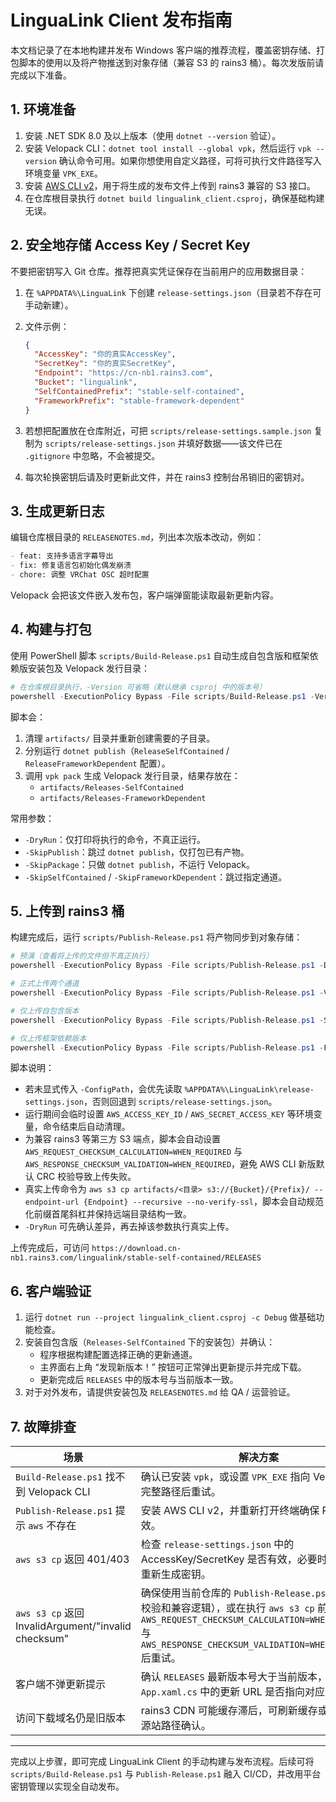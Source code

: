 ﻿# LinguaLink Client 发布指南

本文档记录了在本地构建并发布 Windows 客户端的推荐流程，覆盖密钥存储、打包脚本的使用以及将产物推送到对象存储（兼容 S3 的 rains3 桶）。每次发版前请完成以下准备。

## 1. 环境准备

1. 安装 .NET SDK 8.0 及以上版本（使用 `dotnet --version` 验证）。
2. 安装 Velopack CLI：`dotnet tool install --global vpk`，然后运行 `vpk --version` 确认命令可用。如果你想使用自定义路径，可将可执行文件路径写入环境变量 `VPK_EXE`。
3. 安装 [AWS CLI v2](https://docs.aws.amazon.com/cli/latest/userguide/getting-started-install.html)，用于将生成的发布文件上传到 rains3 兼容的 S3 接口。
4. 在仓库根目录执行 `dotnet build lingualink_client.csproj`，确保基础构建无误。

## 2. 安全地存储 Access Key / Secret Key

不要把密钥写入 Git 仓库。推荐把真实凭证保存在当前用户的应用数据目录：

1. 在 `%APPDATA%\LinguaLink` 下创建 `release-settings.json`（目录若不存在可手动新建）。
2. 文件示例：

   ```json
   {
     "AccessKey": "你的真实AccessKey",
     "SecretKey": "你的真实SecretKey",
     "Endpoint": "https://cn-nb1.rains3.com",
     "Bucket": "lingualink",
     "SelfContainedPrefix": "stable-self-contained",
     "FrameworkPrefix": "stable-framework-dependent"
   }
   ```

3. 若想把配置放在仓库附近，可把 `scripts/release-settings.sample.json` 复制为 `scripts/release-settings.json` 并填好数据——该文件已在 `.gitignore` 中忽略，不会被提交。
4. 每次轮换密钥后请及时更新此文件，并在 rains3 控制台吊销旧的密钥对。

## 3. 生成更新日志

编辑仓库根目录的 `RELEASENOTES.md`，列出本次版本改动，例如：

```markdown
- feat: 支持多语言字幕导出
- fix: 修复语言包初始化偶发崩溃
- chore: 调整 VRChat OSC 超时配置
```

Velopack 会把该文件嵌入发布包，客户端弹窗能读取最新更新内容。

## 4. 构建与打包

使用 PowerShell 脚本 `scripts/Build-Release.ps1` 自动生成自包含版和框架依赖版安装包及 Velopack 发行目录：

```powershell
# 在仓库根目录执行，-Version 可省略（默认继承 csproj 中的版本号）
powershell -ExecutionPolicy Bypass -File scripts/Build-Release.ps1 -Version 3.3.0
```

脚本会：

1. 清理 `artifacts/` 目录并重新创建需要的子目录。
2. 分别运行 `dotnet publish`（`ReleaseSelfContained` / `ReleaseFrameworkDependent` 配置）。
3. 调用 `vpk pack` 生成 Velopack 发行目录，结果存放在：
   - `artifacts/Releases-SelfContained`
   - `artifacts/Releases-FrameworkDependent`

常用参数：

- `-DryRun`：仅打印将执行的命令，不真正运行。
- `-SkipPublish`：跳过 `dotnet publish`，仅打包已有产物。
- `-SkipPackage`：只做 `dotnet publish`，不运行 Velopack。
- `-SkipSelfContained` / `-SkipFrameworkDependent`：跳过指定通道。

## 5. 上传到 rains3 桶

构建完成后，运行 `scripts/Publish-Release.ps1` 将产物同步到对象存储：

```powershell
# 预演（查看将上传的文件但不真正执行）
powershell -ExecutionPolicy Bypass -File scripts/Publish-Release.ps1 -DryRun

# 正式上传两个通道
powershell -ExecutionPolicy Bypass -File scripts/Publish-Release.ps1 -Version 3.3.0

# 仅上传自包含版本
powershell -ExecutionPolicy Bypass -File scripts/Publish-Release.ps1 -SelfContainedOnly -Version 3.3.0

# 仅上传框架依赖版本
powershell -ExecutionPolicy Bypass -File scripts/Publish-Release.ps1 -FrameworkOnly -Version 3.3.0
```

脚本说明：

- 若未显式传入 `-ConfigPath`，会优先读取 `%APPDATA%\LinguaLink\release-settings.json`，否则回退到 `scripts/release-settings.json`。
- 运行期间会临时设置 `AWS_ACCESS_KEY_ID` / `AWS_SECRET_ACCESS_KEY` 等环境变量，命令结束后自动清理。
- 为兼容 rains3 等第三方 S3 端点，脚本会自动设置 `AWS_REQUEST_CHECKSUM_CALCULATION=WHEN_REQUIRED` 与 `AWS_RESPONSE_CHECKSUM_VALIDATION=WHEN_REQUIRED`，避免 AWS CLI 新版默认 CRC 校验导致上传失败。
- 真实上传命令为 `aws s3 cp artifacts/<目录> s3://{Bucket}/{Prefix}/ --endpoint-url {Endpoint} --recursive --no-verify-ssl`，脚本会自动规范化前缀首尾斜杠并保持远端目录结构一致。
- `-DryRun` 可先确认差异，再去掉该参数执行真实上传。

上传完成后，可访问 `https://download.cn-nb1.rains3.com/lingualink/stable-self-contained/RELEASES`

## 6. 客户端验证

1. 运行 `dotnet run --project lingualink_client.csproj -c Debug` 做基础功能检查。
2. 安装自包含版（`Releases-SelfContained` 下的安装包）并确认：
   - 程序根据构建配置选择正确的更新通道。
   - 主界面右上角 “发现新版本！” 按钮可正常弹出更新提示并完成下载。
   - 更新完成后 `RELEASES` 中的版本号与当前版本一致。
3. 对于对外发布，请提供安装包及 `RELEASENOTES.md` 给 QA / 运营验证。

## 7. 故障排查

| 场景 | 解决方案 |
| ---- | -------- |
| `Build-Release.ps1` 找不到 Velopack CLI | 确认已安装 `vpk`，或设置 `VPK_EXE` 指向 Velopack CLI 完整路径后重试。 |
| `Publish-Release.ps1` 提示 `aws` 不存在 | 安装 AWS CLI v2，并重新打开终端确保 PATH 生效。 |
| `aws s3 cp` 返回 401/403 | 检查 `release-settings.json` 中的 AccessKey/SecretKey 是否有效，必要时在控制台重新生成密钥。 |
| `aws s3 cp` 返回 InvalidArgument/"invalid checksum" | 确保使用当前仓库的 `Publish-Release.ps1`（已内置校验和兼容逻辑），或在执行 `aws s3 cp` 前手动设置 `AWS_REQUEST_CHECKSUM_CALCULATION=WHEN_REQUIRED` 与 `AWS_RESPONSE_CHECKSUM_VALIDATION=WHEN_REQUIRED` 后重试。 |
| 客户端不弹更新提示 | 确认 `RELEASES` 最新版本号大于当前版本，并检查 `App.xaml.cs` 中的更新 URL 是否指向对应目录。 |
| 访问下载域名仍是旧版本 | rains3 CDN 可能缓存滞后，可刷新缓存或直接访问源站路径确认。 |

---

完成以上步骤，即可完成 LinguaLink Client 的手动构建与发布流程。后续可将 `scripts/Build-Release.ps1` 与 `Publish-Release.ps1` 融入 CI/CD，并改用平台密钥管理以实现全自动发布。
